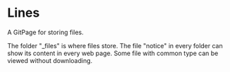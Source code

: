 # Lines
A GitPage for storing files.

The folder "_files" is where files store.
The file "notice" in every folder can show its content in every web page.
Some file with common type can be viewed without downloading.
